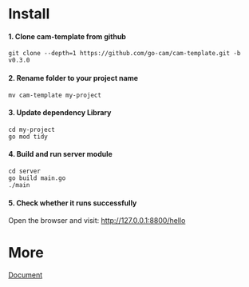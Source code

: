 # Install

#### 1. Clone cam-template from github

    git clone --depth=1 https://github.com/go-cam/cam-template.git -b v0.3.0

#### 2. Rename folder to your project name

    mv cam-template my-project
    
#### 3. Update dependency Library

    cd my-project
    go mod tidy

#### 4. Build and run server module

    cd server
    go build main.go
    ./main

#### 5. Check whether it runs successfully

Open the browser and visit: http://127.0.0.1:8800/hello


# More
[Document](https://github.com/go-cam/cam-doc)
